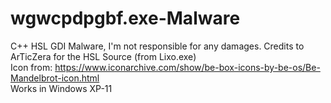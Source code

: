 # wgwcpdpgbf.exe-Malware
C++ HSL GDI Malware, I'm not responsible for any damages. Credits to ArTicZera for the HSL Source (from Lixo.exe)
<br>
Icon from: https://www.iconarchive.com/show/be-box-icons-by-be-os/Be-Mandelbrot-icon.html
<br>
Works in Windows XP-11
